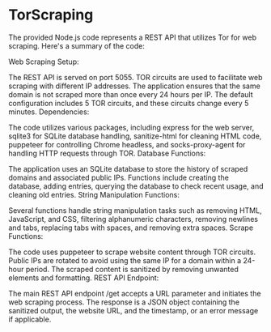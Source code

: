 # TorScraping
The provided Node.js code represents a REST API that utilizes Tor for web scraping. Here's a summary of the code:

Web Scraping Setup:

The REST API is served on port 5055.
TOR circuits are used to facilitate web scraping with different IP addresses.
The application ensures that the same domain is not scraped more than once every 24 hours per IP.
The default configuration includes 5 TOR circuits, and these circuits change every 5 minutes.
Dependencies:

The code utilizes various packages, including express for the web server, sqlite3 for SQLite database handling, sanitize-html for cleaning HTML code, puppeteer for controlling Chrome headless, and socks-proxy-agent for handling HTTP requests through TOR.
Database Functions:

The application uses an SQLite database to store the history of scraped domains and associated public IPs.
Functions include creating the database, adding entries, querying the database to check recent usage, and cleaning old entries.
String Manipulation Functions:

Several functions handle string manipulation tasks such as removing HTML, JavaScript, and CSS, filtering alphanumeric characters, removing newlines and tabs, replacing tabs with spaces, and removing extra spaces.
Scrape Functions:

The code uses puppeteer to scrape website content through TOR circuits.
Public IPs are rotated to avoid using the same IP for a domain within a 24-hour period.
The scraped content is sanitized by removing unwanted elements and formatting.
REST API Endpoint:

The main REST API endpoint /get accepts a URL parameter and initiates the web scraping process.
The response is a JSON object containing the sanitized output, the website URL, and the timestamp, or an error message if applicable.
